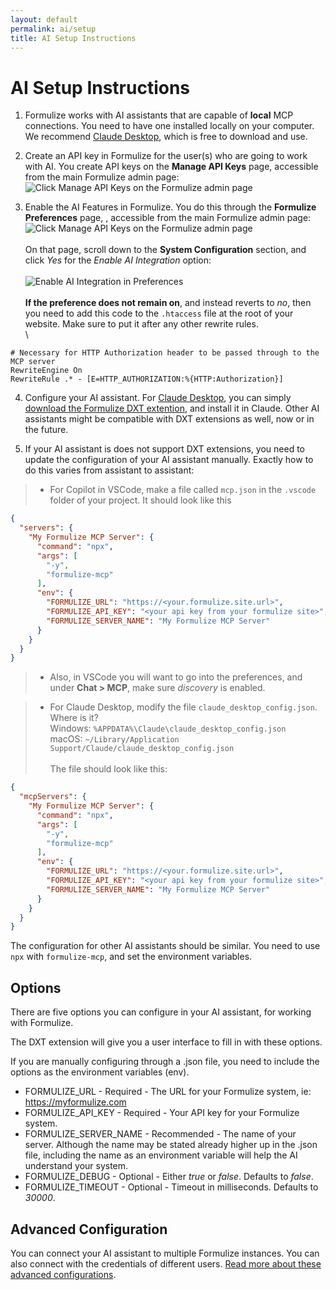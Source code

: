 ```yaml
---
layout: default
permalink: ai/setup
title: AI Setup Instructions
---
```


# AI Setup Instructions

1. Formulize works with AI assistants that are capable of __local__ MCP connections. You need to have one installed locally on your computer. We recommend <a href='https://claude.ai/download' target='_blank'>Claude Desktop</a>, which is free to download and use.

2. Create an API key in Formulize for the user(s) who are going to work with AI. You create API keys on the __Manage API Keys__ page, accessible from the main Formulize admin page:\
![Click Manage API Keys on the Formulize admin page](../../images/Manage-API-keys.PNG)

3. Enable the AI Features in Formulize. You do this through the __Formulize Preferences__ page, , accessible from the main Formulize admin page:\
![Click Manage API Keys on the Formulize admin page](../../images/Formulize-preferences.png)\
\
On that page, scroll down to the __System Configuration__ section, and click _Yes_ for the _Enable AI Integration_ option:\
\
![Enable AI Integration in Preferences](../../images/enable-ai.png)\
\
__If the preference does not remain on__, and instead reverts to _no_, then you need to add this code to the ```.htaccess``` file at the root of your website. Make sure to put it after any other rewrite rules.\
\
```apacheconf
# Necessary for HTTP Authorization header to be passed through to the MCP server
RewriteEngine On
RewriteRule .* - [E=HTTP_AUTHORIZATION:%{HTTP:Authorization}]
```

4. Configure your AI assistant. For <a href='https://claude.ai/download' target='_blank'>Claude Desktop</a>, you can simply <a href='https://formulize.org/ai/formulize-mcp.dxt' download='formulize-mcp.dxt'>download the Formulize DXT extention</a>, and install it in Claude. Other AI assistants might be compatible with DXT extensions as well, now or in the future.

5. If your AI assistant is does not support DXT extensions, you need to update the configuration of your AI assistant manually. Exactly how to do this varies from assistant to assistant:

> - For Copilot in VSCode, make a file called ```mcp.json``` in the ```.vscode``` folder of your project. It should look like this

```json
{
  "servers": {
    "My Formulize MCP Server": {
      "command": "npx",
      "args": [
        "-y",
        "formulize-mcp"
      ],
      "env": {
        "FORMULIZE_URL": "https://<your.formulize.site.url>",
        "FORMULIZE_API_KEY": "<your api key from your formulize site>",
        "FORMULIZE_SERVER_NAME": "My Formulize MCP Server"
      }
    }
  }
}
```
> - Also, in VSCode you will want to go into the preferences, and under __Chat > MCP__, make sure _discovery_ is enabled.

> - For Claude Desktop, modify the file ```claude_desktop_config.json```. Where is it?\
Windows: ```%APPDATA%\Claude\claude_desktop_config.json```\
macOS: ```~/Library/Application Support/Claude/claude_desktop_config.json```\
\
The file should look like this:

```json
{
  "mcpServers": {
    "My Formulize MCP Server": {
      "command": "npx",
      "args": [
        "-y",
        "formulize-mcp"
      ],
      "env": {
        "FORMULIZE_URL": "https://<your.formulize.site.url>",
        "FORMULIZE_API_KEY": "<your api key from your formulize site>",
        "FORMULIZE_SERVER_NAME": "My Formulize MCP Server"
      }
    }
  }
}
```

The configuration for other AI assistants should be similar. You need to use ```npx``` with ```formulize-mcp```, and set the environment variables.

## Options

There are five options you can configure in your AI assistant, for working with Formulize.

The DXT extension will give you a user interface to fill in with these options.

If you are manually configuring through a .json file, you need to include the options as the environment variables (env).

- FORMULIZE_URL - Required - The URL for your Formulize system, ie: https://myformulize.com
- FORMULIZE_API_KEY - Required - Your API key for your Formulize system.
- FORMULIZE_SERVER_NAME - Recommended - The name of your server. Although the name may be stated already higher up in the .json file, including the name as an environment variable will help the AI understand your system.
- FORMULIZE_DEBUG - Optional - Either _true_ or _false_. Defaults to _false_.
- FORMULIZE_TIMEOUT - Optional - Timeout in milliseconds. Defaults to _30000_.

## Advanced Configuration

You can connect your AI assistant to multiple Formulize instances. You can also connect with the credentials of different users. [Read more about these advanced configurations](../ai/advanced-setup).


